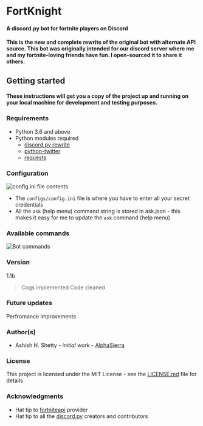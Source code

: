 # FortKnight 
#### A discord.py bot for fortnite players on Discord
#### This is the new and complete rewrite of the original bot with alternate API source. This bot was originally intended for our discord server where me and my fortnite-loving friends have fun. I open-sourced it to share it others.

## Getting started
#### These instructions will get you a copy of the project up and running on your local machine for development and testing purposes.

### Requirements
* Python 3.6 and above
* Python modules required
	* [discord.py rewrite](https://github.com/Rapptz/discord.py/tree/rewrite)
	* [python-twitter](https://github.com/bear/python-twitter)
	* [requests](http://docs.python-requests.org/en/master/)

### Configuration
![`config.ini` file contents](https://i.imgur.com/gHSTUp9.png)
* The `configs/config.ini` file is where you have to enter all your secret credentials 
* All the `ask` (help menu) command string is stored in ask.json - this makes it easy for me to update the `ask` command (help menu)

### Available commands
![Bot commands](https://i.imgur.com/seZdAjW.png)

### Version
1.1b
> Cogs implemented
> Code cleaned

### Future updates
Perfromance improvements

### Author(s)
* Ashish H. Shetty - *initial work* - [AlphaSierra](https://github.com/Shetty073/)

### License
This project is licensed under the MIT License - see the [LICENSE.md](https://raw.githubusercontent.com/Shetty073/fortKnight/master/LICENSE.md) file for details

### Acknowledgments
* Hat tip to [fortniteapi](https://fortniteapi.com/) provider
* Hat tip to all the [discord.py](https://github.com/Rapptz/discord.py/tree/rewrite) creators and contributors
